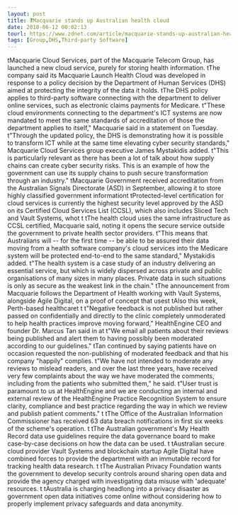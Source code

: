 ```yaml
---
layout: post
title: ?Macquarie stands up Australian health cloud
date: 2018-06-12 00:02:13
tourl: https://www.zdnet.com/article/macquarie-stands-up-australian-health-cloud/
tags: [Group,DHS,Third-party Software]
---
```

 tMacquarie Cloud Services, part of the Macquarie Telecom Group, has launched a new cloud service, purely for storing health information. tThe company said its Macquarie Launch Health Cloud was developed in response to a policy decision by the Department of Human Services (DHS) aimed at protecting the integrity of the data it holds. tThe DHS policy applies to third-party software connecting with the department to deliver online services, such as electronic claims payments for Medicare. t"These cloud environments connecting to the department's ICT systems are now mandated to meet the same standards of accreditation of those the department applies to itself," Macquarie said in a statement on Tuesday. t"Through the updated policy, the DHS is demonstrating how it is possible to transform ICT while at the same time elevating cyber security standards," Macquarie Cloud Services group executive James Mystakidis added. t"This is particularly relevant as there has been a lot of talk about how supply chains can create cyber security risks. This is an example of how the government can use its supply chains to push secure transformation through an industry." tMacquarie Government received accreditation from the Australian Signals Directorate (ASD) in September, allowing it to store highly classified government informationt tProtected-level certification for cloud services is currently the highest security level approved by the ASD on its Certified Cloud Services List (CCSL), which also includes Sliced Tech and Vault Systems, whot t tThe health cloud uses the same infrastructure as CCSL certified, Macquarie said, noting it opens the secure service outside the government to private health sector providers. t"This means that Australians will -- for the first time -- be able to be assured their data moving from a health software company's cloud services into the Medicare system will be protected end-to-end to the same standard," Mystakidis added. t"The health system is a case study of an industry delivering an essential service, but which is widely dispersed across private and public organisations of many sizes in many places. Private data in such situations is only as secure as the weakest link in the chain." tThe announcement from Macquarie follows the Department of Health working with Vault Systems, alongside Agile Digital, on a proof of concept that usest tAlso this week, Perth-based healthcaret t t"Negative feedback is not published but rather passed on confidentially and directly to the clinic completely unmoderated to help health practices improve moving forward," HealthEngine CEO and founder Dr. Marcus Tan said in at t"We email all patients about their reviews being published and alert them to having possibly been moderated according to our guidelines." tTan continued by saying patients have on occasion requested the non-publishing of moderated feedback and that his company "happily" complies. t"We have not intended to moderate any reviews to mislead readers, and over the last three years, have received very few complaints about the way we have moderated the comments, including from the patients who submitted them," he said. t"User trust is paramount to us at HealthEngine and we are conducting an internal and external review of the HealthEngine Practice Recognition System to ensure clarity, compliance and best practice regarding the way in which we review and publish patient comments." t tThe Office of the Australian Information Commissioner has received 63 data breach notifications in first six weeks of the scheme's operation. t tThe Australian government's My Health Record data use guidelines require the data governance board to make case-by-case decisions on how the data can be used. t tAustralian secure cloud provider Vault Systems and blockchain startup Agile Digital have combined forces to provide the department with an immutable record for tracking health data research. t tThe Australian Privacy Foundation wants the government to develop security controls around sharing open data and provide the agency charged with investigating data misuse with 'adequate' resources. t tAustralia is charging headlong into a privacy disaster as government open data initiatives come online without considering how to properly implement privacy safeguards and data anonymity.